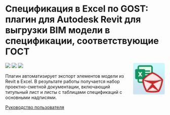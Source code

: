 # Спецификация в Excel по GOST: плагин для Autodesk Revit для выгрузки BIM модели в спецификации, соответствующие ГОСТ

<img align="right" width="100" height="100" src="https://raw.githubusercontent.com/DenisDavydov1/ExcelSpecificationGOST/master/Srcs/ExcelSpecificationGOST_AppStore_Publishers.png">

![](https://img.shields.io/badge/.Net%20Framework-4.8-lightgrey) ![](https://img.shields.io/badge/C%23-7.3-blueviolet) ![](https://img.shields.io/badge/Revit-2022-blue)

Плагин автоматизирует экспорт элементов модели из Revit в Excel. В результате работы получается набор проектно-сметной документации, включающий титульный лист и листы с таблицами спецификаций с основными надписями.

[Руководство пользователя](https://github.com/DenisDavydov1/ExcelSpecificationGOST/wiki)
